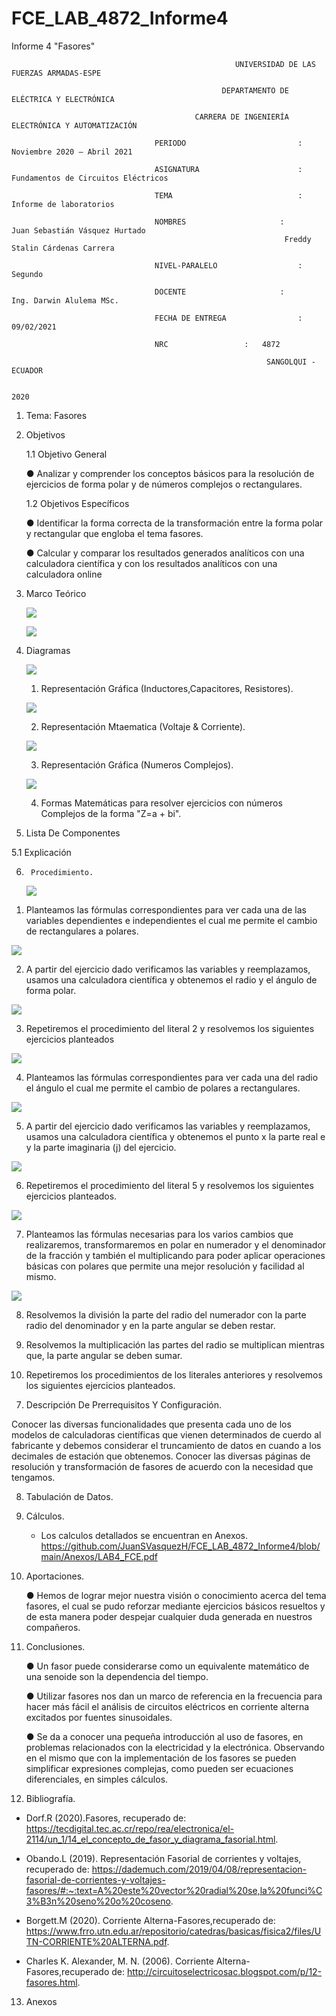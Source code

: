 # FCE_LAB_4872_Informe4
Informe 4 "Fasores"                                                     

                                                      UNIVERSIDAD DE LAS FUERZAS ARMADAS-ESPE

                                                   DEPARTAMENTO DE ELÉCTRICA Y ELECTRÓNICA

                                             CARRERA DE INGENIERÍA ELECTRÓNICA Y AUTOMATIZACIÓN

                                    PERIODO        	                :       Noviembre 2020 – Abril 2021

                                    ASIGNATURA     	                :       Fundamentos de Circuitos Eléctricos 

                                    TEMA	                        : 	Informe de laboratorios
 
                                    NOMBRES       	          	:        Juan Sebastián Vásquez Hurtado 
				                                                 Freddy Stalin Cárdenas Carrera 

                                    NIVEL-PARALELO                  :       Segundo

                                    DOCENTE       	 	        :       Ing. Darwin Alulema MSc.

                                    FECHA DE ENTREGA                :       09/02/2021

                                    NRC 				:	4872
 
                                                             SANGOLQUI - ECUADOR

                                                                       2020
								       
								       
1.	Tema: Fasores 

2.	Objetivos

	1.1 Objetivo General

	●	Analizar y comprender los conceptos básicos para la resolución de ejercicios de forma polar y de números complejos o rectangulares.
	
	1.2 Objetivos Específicos

	●	Identificar la forma correcta de la transformación entre la forma polar y rectangular que engloba el tema fasores.

	●	Calcular y comparar los resultados generados analíticos con una calculadora científica y con los resultados analíticos con una calculadora online

3.	Marco Teórico 

      ![](https://github.com/JuanSVasquezH/FCE_LAB_4872_Informe4/blob/main/ImagenesInforme/MT.png)
      
      
      
      ![](https://github.com/JuanSVasquezH/FCE_LAB_4872_Informe4/blob/main/ImagenesInforme/MT1.png)

4.	Diagramas 
 
      ![](https://github.com/JuanSVasquezH/FCE_LAB_4872_Informe4/blob/main/ImagenesInforme/DF1.png)
      
      1. Representación Gráfica (Inductores,Capacitores, Resistores). 
      
      
      ![](https://github.com/JuanSVasquezH/FCE_LAB_4872_Informe4/blob/main/ImagenesInforme/F1.png)
      
      2. Representación Mtaematica (Voltaje & Corriente).
      
      
      ![](https://github.com/JuanSVasquezH/FCE_LAB_4872_Informe4/blob/main/ImagenesInforme/F2.gif)
      
      3. Representación Gráfica (Numeros Complejos).
      
      
      ![](https://github.com/JuanSVasquezH/FCE_LAB_4872_Informe4/blob/main/ImagenesInforme/O1.png)
      
      4. Formas Matemáticas para resolver ejercicios con números Complejos de la forma "Z=a + bi".
            

5.	Lista De Componentes 

  5.1 	Explicación
	 

6.      Procedimiento.
      ![](https://github.com/JuanSVasquezH/FCE_LAB_4872_Informe4/blob/main/ImagenesInforme/a.PNG) 

1)	Planteamos las fórmulas correspondientes para ver cada una de las variables dependientes e independientes el cual me permite el cambio de rectangulares a polares.

![](https://github.com/JuanSVasquezH/FCE_LAB_4872_Informe4/blob/main/ImagenesInforme/b.PNG)		

2)	A partir del ejercicio dado verificamos las variables y reemplazamos, usamos una calculadora científica y obtenemos el radio y el ángulo de forma polar.

![](https://github.com/JuanSVasquezH/FCE_LAB_4872_Informe4/blob/main/ImagenesInforme/c.PNG)

3)	Repetiremos el procedimiento del literal 2 y resolvemos los siguientes ejercicios planteados 

![](https://github.com/JuanSVasquezH/FCE_LAB_4872_Informe4/blob/main/ImagenesInforme/d.PNG)

4)	Planteamos las fórmulas correspondientes para ver cada una del radio el ángulo el cual me permite el cambio de polares a rectangulares.

![](https://github.com/JuanSVasquezH/FCE_LAB_4872_Informe4/blob/main/ImagenesInforme/e.PNG)

5)	A partir del ejercicio dado verificamos las variables y reemplazamos, usamos una calculadora científica y obtenemos el punto x la parte real e y la parte imaginaria (j) del ejercicio.

![](https://github.com/JuanSVasquezH/FCE_LAB_4872_Informe4/blob/main/ImagenesInforme/f.PNG)

6)	Repetiremos el procedimiento del literal 5 y resolvemos los siguientes ejercicios planteados. 

![](https://github.com/JuanSVasquezH/FCE_LAB_4872_Informe4/blob/main/ImagenesInforme/g.PNG)

7)	Planteamos las fórmulas necesarias para los varios cambios que realizaremos, transformaremos en polar en numerador y el denominador de la fracción y también el multiplicando para poder aplicar operaciones básicas con polares que permite una mejor resolución y facilidad al mismo.


![](https://github.com/JuanSVasquezH/FCE_LAB_4872_Informe4/blob/main/ImagenesInforme/h.PNG)

8)	Resolvemos la división la parte del radio del numerador con la parte radio del denominador y en la parte angular se deben restar.

9)	Resolvemos la multiplicación las partes del radio se multiplican mientras que, la parte angular se deben sumar.

10)	Repetiremos los procedimientos de los literales anteriores y resolvemos los siguientes ejercicios planteados.

7. Descripción De Prerrequisitos Y Configuración.

Conocer las diversas funcionalidades que presenta cada uno de los modelos de calculadoras científicas que vienen determinados de cuerdo al fabricante y debemos considerar el truncamiento de datos en cuando a los decimales de estación que obtenemos.
Conocer las diversas páginas de resolución y transformación de fasores de acuerdo con la necesidad que tengamos.

8. Tabulación de Datos.

9. Cálculos.

     - Los calculos detallados se encuentran en Anexos. https://github.com/JuanSVasquezH/FCE_LAB_4872_Informe4/blob/main/Anexos/LAB4_FCE.pdf

10. Aportaciones. 

	●	Hemos de lograr mejor nuestra visión o conocimiento acerca del tema fasores, el cual se pudo reforzar mediante ejercicios básicos resueltos y de esta manera poder despejar cualquier duda generada en nuestros compañeros.


11. Conclusiones. 

	●	Un fasor puede considerarse como un equivalente matemático de una senoide son la dependencia del tiempo.

	●	Utilizar fasores nos dan un marco de referencia en la frecuencia para hacer más fácil el análisis de circuitos eléctricos en corriente alterna excitados por fuentes sinusoidales.

	●	Se da a conocer una pequeña introducción al uso de fasores, en problemas relacionados con la electricidad y la electrónica. Observando en el mismo que con la implementación de los fasores se pueden simplificar expresiones complejas, como pueden ser ecuaciones diferenciales, en simples cálculos.


12. Bibliografía.

- Dorf.R (2020).Fasores, recuperado de: https://tecdigital.tec.ac.cr/repo/rea/electronica/el-2114/un_1/14_el_concepto_de_fasor_y_diagrama_fasorial.html.

- Obando.L (2019). Representación Fasorial de corrientes y voltajes, recuperado de: https://dademuch.com/2019/04/08/representacion-fasorial-de-corrientes-y-voltajes-fasores/#:~:text=A%20este%20vector%20radial%20se,la%20funci%C3%B3n%20seno%20o%20coseno.

- Borgett.M (2020). Corriente Alterna-Fasores,recuperado de: https://www.frro.utn.edu.ar/repositorio/catedras/basicas/fisica2/files/UTN-CORRIENTE%20ALTERNA.pdf.

- Charles K. Alexander, M. N. (2006). Corriente Alterna-Fasores,recuperado de: http://circuitoselectricosac.blogspot.com/p/12-fasores.html.

13. Anexos


